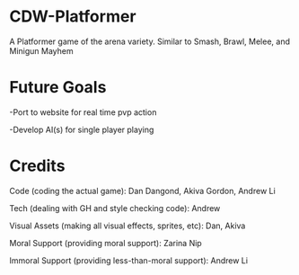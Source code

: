 CDW-Platformer
==============

A Platformer game of the arena variety. Similar to Smash, Brawl, Melee, and Minigun Mayhem

Future Goals
==============

-Port to website for real time pvp action

-Develop AI(s) for single player playing

Credits
==============

Code (coding the actual game): Dan Dangond, Akiva Gordon, Andrew Li

Tech (dealing with GH and style checking code): Andrew

Visual Assets (making all visual effects, sprites, etc): Dan, Akiva

Moral Support (providing moral support): Zarina Nip

Immoral Support (providing less-than-moral support): Andrew Li
